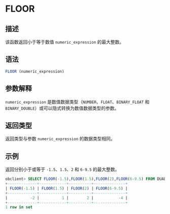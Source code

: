# FLOOR

## 描述

该函数返回小于等于数值 `numeric_expression` 的最大整数。

## 语法

```sql
FLOOR (numeric_expression)
```

## 参数解释

`numeric_expression` 是数值数据类型（`NUMBER`、`FLOAT`、`BINARY_FLOAT` 和 `BINARY_DOUBLE`）或可以隐式转换为数值数据类型的参数。

## 返回类型

返回类型与参数 `numeric_expression` 的数据类型相同。

## 示例

返回分别小于或等于 `-1.5`、`1.5`、`2` 和 `6-9.5` 的最大整数。

```sql
obclient> SELECT FLOOR(-1.5),FLOOR(1.5),FLOOR(2),FLOOR(6-9.5) FROM DUAL;
+-------------+------------+----------+--------------+
| FLOOR(-1.5) | FLOOR(1.5) | FLOOR(2) | FLOOR(6-9.5) |
+-------------+------------+----------+--------------+
|          -2 |          1 |        2 |           -4 |
+-------------+------------+----------+--------------+
1 row in set
```
